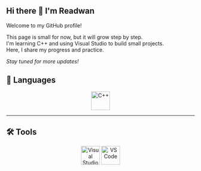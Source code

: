 ## Hi there 👋 I'm Readwan 

Welcome to my GitHub profile!

This page is small for now, but it will grow step by step.  
I'm learning C++ and using Visual Studio to build small projects.  
Here, I share my progress and practice.

*Stay tuned for more updates!*


## 🧠 Languages

<p align="center">
  <!-- أيقونة C++ -->
  <img src="https://cdn.jsdelivr.net/gh/devicons/devicon/icons/cplusplus/cplusplus-original.svg" alt="C++" height="50" />
</p>

---

## 🛠️ Tools

<p align="center">
  <!-- أيقونة Visual Studio -->
  <img src="https://cdn.jsdelivr.net/gh/devicons/devicon/icons/visualstudio/visualstudio-plain.svg" alt="Visual Studio" height="50" />
    <img src="https://cdn.jsdelivr.net/gh/devicons/devicon/icons/vscode/vscode-original.svg" alt="VS Code" height="50" />

</p>
